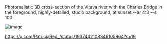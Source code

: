 Photorealistic 3D cross-section of the Vltava river with the Charles Bridge in the foreground, highly-detailed, studio background, at sunset --ar 4:3 --s 100

![image](https://github.com/user-attachments/assets/c7a0e5bd-42f5-435a-960f-cc6663614c04)

https://x.com/PatriciaRed_/status/1937442108346105964?s=19
